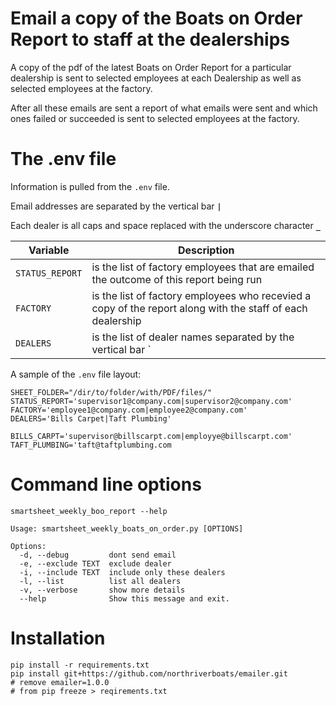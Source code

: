 # Email a copy of the Boats on Order Report to staff at the dealerships

A copy of the pdf of the latest Boats on Order Report for a particular dealership is sent to selected employees at each Dealership as well as selected employees at the factory.

After all these emails are sent a report of what emails were sent and which ones failed or succeeded is sent to selected employees at the factory.

# The .env file
Information is pulled from the `.env` file.

Email addresses are separated by the vertical bar **`|`**

Each dealer is all caps and space replaced with the underscore character **`_`**

| Variable | Description |
| -------- | ----------- |
|`STATUS_REPORT` | is the list of factory employees that are emailed the outcome of this report being run|
|`FACTORY` | is the list of factory employees who recevied a copy of the report along with the staff of each dealership|
|`DEALERS` | is the list of dealer names separated by the vertical bar `|` | 

A sample of the `.env` file layout:
```
SHEET_FOLDER="/dir/to/folder/with/PDF/files/"
STATUS_REPORT='supervisor1@company.com|supervisor2@company.com'
FACTORY='employee1@company.com|employee2@company.com'
DEALERS='Bills Carpet|Taft Plumbing'

BILLS_CARPT='supervisor@billscarpt.com|employye@billscarpt.com'
TAFT_PLUMBING='taft@taftplumbing.com
```

# Command line options
`smartsheet_weekly_boo_report --help`

```
Usage: smartsheet_weekly_boats_on_order.py [OPTIONS]

Options:
  -d, --debug         dont send email
  -e, --exclude TEXT  exclude dealer
  -i, --include TEXT  include only these dealers
  -l, --list          list all dealers
  -v, --verbose       show more details
  --help              Show this message and exit.
```
# Installation
```
pip install -r requirements.txt
pip install git+https://github.com/northriverboats/emailer.git
# remove emailer=1.0.0
# from pip freeze > reqirements.txt
```

